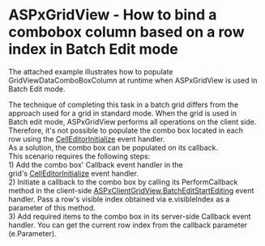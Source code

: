 # ASPxGridView - How to bind a combobox column based on a row index in Batch Edit mode


<p>The attached example illustrates how to populate GridViewDataComboBoxColumn at runtime when ASPxGridView is used in Batch Edit mode.</p>
<p>The technique of completing this task in a batch grid differs from the approach used for a grid in standard mode. When the grid is used in Batch edit mode, ASPxGridView performs all operations on the client side. Therefore, it's not possible to populate the combo box located in each row using the <a href="https://documentation.devexpress.com/#AspNet/DevExpressWebASPxGridView_CellEditorInitializetopic">CellEditorInitialize</a> event handler.<br />As a solution, the combo box can be populated on its callback.<br />This scenario requires the following steps:<br />1) Add the combo box' Callback event handler in the grid's <a href="https://documentation.devexpress.com/#AspNet/DevExpressWebASPxGridView_CellEditorInitializetopic">CellEditorInitialize</a> event handler.<br />2) Initiate a callback to the combo box by calling its PerformCallback method in the client-side <a href="https://documentation.devexpress.com/AspNet/DevExpressWebASPxGridViewScriptsASPxClientGridView_BatchEditStartEditingtopic.aspx">ASPxClientGridView.BatchEditStartEditing</a> event handler. Pass a row's visible index obtained via e.visibleIndex as a parameter of this method.<br />3) Add required items to the combo box in its server-side Callback event handler. You can get the current row index from the callback parameter (e.Parameter).</p>

<br/>


